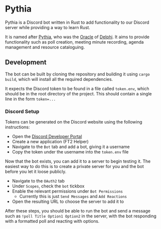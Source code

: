 # Pythia

Pythia is a Discord bot written in Rust to add functionality to our Discord
server while providing a way to learn Rust.

It is named after [Pythia](https://en.wikipedia.org/wiki/Pythia), who was the
[Oracle](https://en.wikipedia.org/wiki/Oracle) of
[Delphi](https://en.wikipedia.org/wiki/Delphi). It aims to provide
functionality such as poll creation, meeting minute recording, agenda
management and resource cataloguing.

## Development

The bot can be built by cloning the repository and building it using `cargo
build`, which will install all the required dependencies.

It expects the Discord token to be found in a file called `token.env`, which
should be in the root directory of the project. This should contain a single
line in the form `token=...`

### Discord Setup

Tokens can be generated on the Discord website using the following
instructions:

- Open the [Discord Developer Portal](https://discord.com/developers/applications)
- Create a new application (FT2 Helper)
- Navigate to the `Bot` tab and add a bot, giving it a username
- Copy the token under the username into the `token.env` file

Now that the bot exists, you can add it to a server to begin testing it. The
easiest way to do this is to create a private server for you and the bot before
you let it loose publicly.

- Navigate to the `OAuth2` tab
- Under `Scopes`, check the `bot` tickbox
- Enable the relevant permissions under `Bot Permissions`
	- Currently this is just `Send Messages` and `Add Reactions`
- Open the resulting URL to choose the server to add it to

After these steps, you should be able to run the bot and send a message such as
`!poll Title Option1 Option2` in the server, with the bot responding with a
formatted poll and reacting with options.
